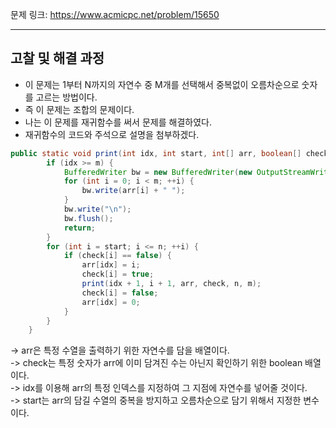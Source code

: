 문제 링크: https://www.acmicpc.net/problem/15650
- - -
## 고찰 및 해결 과정
- 이 문제는 1부터 N까지의 자연수 중 M개를 선택해서 중복없이 오름차순으로 숫자를 고르는 방법이다.  
- 즉 이 문제는 조합의 문제이다.  
- 나는 이 문제를 재귀함수를 써서 문제를 해결하였다.    
- 재귀함수의 코드와 주석으로 설명을 첨부하겠다.  
```JAVA
public static void print(int idx, int start, int[] arr, boolean[] check, int n, int m) throws IOException {
        if (idx >= m) {
            BufferedWriter bw = new BufferedWriter(new OutputStreamWriter(System.out));
            for (int i = 0; i < m; ++i) {
                bw.write(arr[i] + " ");
            }
            bw.write("\n");
            bw.flush();
            return;
        }
        for (int i = start; i <= n; ++i) {
            if (check[i] == false) {
                arr[idx] = i;
                check[i] = true;
                print(idx + 1, i + 1, arr, check, n, m);
                check[i] = false;
                arr[idx] = 0;
            }
        }
    }
```
  -> arr은 특정 수열을 출력하기 위한 자연수를 담을 배열이다.  
  -> check는 특정 숫자가 arr에 이미 담겨진 수는 아닌지 확인하기 위한 boolean 배열이다.  
  -> idx를 이용해 arr의 특정 인덱스를 지정하여 그 지점에 자연수를 넣어줄 것이다.  
  -> start는 arr의 담길 수열의 중복을 방지하고 오름차순으로 담기 위해서 지정한 변수이다.  